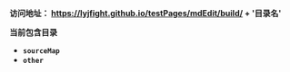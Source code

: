 **访问地址： https://lyjfight.github.io/testPages/mdEdit/build/ + '目录名'**

**当前包含目录**

- **`sourceMap`**
- **`other`**